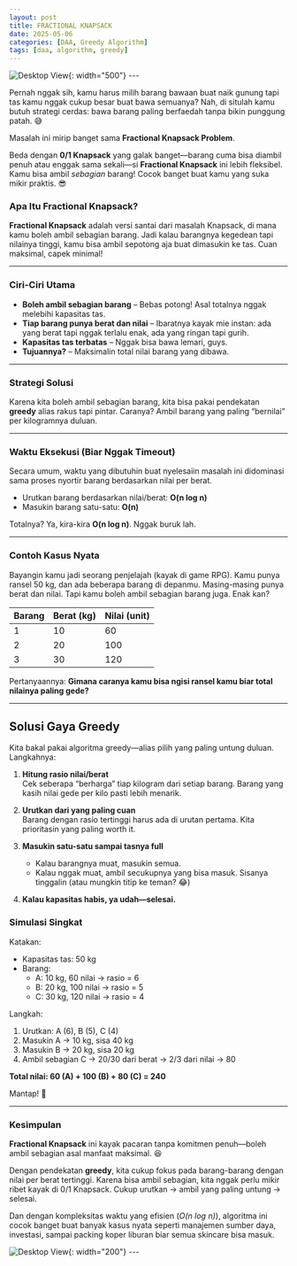 ```yaml
---
layout: post
title: FRACTIONAL KNAPSACK
date: 2025-05-06
categories: [DAA, Greedy Algorithm]
tags: [daa, algorithm, greedy]
---
```


![Desktop View](https://res.cloudinary.com/codecrucks/images/f_webp,q_auto/v1634623105/fractional-knapsack/fractional-knapsack.jpg?_i=AA){: width="500"}
_---_

Pernah nggak sih, kamu harus milih barang bawaan buat naik gunung tapi tas kamu nggak cukup besar buat bawa semuanya? Nah, di situlah kamu butuh strategi cerdas: bawa barang paling berfaedah tanpa bikin punggung patah. 😅

Masalah ini mirip banget sama **Fractional Knapsack Problem**.

Beda dengan **0/1 Knapsack** yang galak banget—barang cuma bisa diambil penuh atau enggak sama sekali—si **Fractional Knapsack** ini lebih fleksibel. Kamu bisa ambil *sebagian* barang! Cocok banget buat kamu yang suka mikir praktis. 😎

### Apa Itu Fractional Knapsack?

**Fractional Knapsack** adalah versi santai dari masalah Knapsack, di mana kamu boleh ambil sebagian barang. Jadi kalau barangnya kegedean tapi nilainya tinggi, kamu bisa ambil sepotong aja buat dimasukin ke tas. Cuan maksimal, capek minimal!

---

### Ciri-Ciri Utama

* **Boleh ambil sebagian barang** – Bebas potong! Asal totalnya nggak melebihi kapasitas tas.
* **Tiap barang punya berat dan nilai** – Ibaratnya kayak mie instan: ada yang berat tapi nggak terlalu enak, ada yang ringan tapi gurih.
* **Kapasitas tas terbatas** – Nggak bisa bawa lemari, guys.
* **Tujuannya?** – Maksimalin total nilai barang yang dibawa.

---

### Strategi Solusi

Karena kita boleh ambil sebagian barang, kita bisa pakai pendekatan **greedy** alias rakus tapi pintar. Caranya? Ambil barang yang paling “bernilai” per kilogramnya duluan.

---

### Waktu Eksekusi (Biar Nggak Timeout)

Secara umum, waktu yang dibutuhin buat nyelesaiin masalah ini didominasi sama proses nyortir barang berdasarkan nilai per berat.

* Urutkan barang berdasarkan nilai/berat: **O(n log n)**
* Masukin barang satu-satu: **O(n)**

Totalnya? Ya, kira-kira **O(n log n)**. Nggak buruk lah.

---

### Contoh Kasus Nyata

Bayangin kamu jadi seorang penjelajah (kayak di game RPG). Kamu punya ransel 50 kg, dan ada beberapa barang di depanmu. Masing-masing punya berat dan nilai. Tapi kamu boleh ambil sebagian barang juga. Enak kan?

| Barang | Berat (kg) | Nilai (unit) |
|--------|------------|--------------|
| 1      | 10         | 60           |
| 2      | 20         | 100          |
| 3      | 30         | 120          |

Pertanyaannya: **Gimana caranya kamu bisa ngisi ransel kamu biar total nilainya paling gede?**

---

## Solusi Gaya Greedy

Kita bakal pakai algoritma greedy—alias pilih yang paling untung duluan. Langkahnya:

1. **Hitung rasio nilai/berat**  
   Cek seberapa “berharga” tiap kilogram dari setiap barang. Barang yang kasih nilai gede per kilo pasti lebih menarik.

2. **Urutkan dari yang paling cuan**  
   Barang dengan rasio tertinggi harus ada di urutan pertama. Kita prioritasin yang paling worth it.

3. **Masukin satu-satu sampai tasnya full**  
   - Kalau barangnya muat, masukin semua.
   - Kalau nggak muat, ambil secukupnya yang bisa masuk. Sisanya tinggalin (atau mungkin titip ke teman? 😂)

4. **Kalau kapasitas habis, ya udah—selesai.**

### Simulasi Singkat

Katakan:

- Kapasitas tas: 50 kg  
- Barang:
  - A: 10 kg, 60 nilai → rasio = 6
  - B: 20 kg, 100 nilai → rasio = 5
  - C: 30 kg, 120 nilai → rasio = 4

Langkah:

1. Urutkan: A (6), B (5), C (4)  
2. Masukin A → 10 kg, sisa 40 kg  
3. Masukin B → 20 kg, sisa 20 kg  
4. Ambil sebagian C → 20/30 dari berat → 2/3 dari nilai → 80

**Total nilai: 60 (A) + 100 (B) + 80 (C) = 240**

Mantap! 🎉

---

### Kesimpulan

**Fractional Knapsack** ini kayak pacaran tanpa komitmen penuh—boleh ambil sebagian asal manfaat maksimal. 😆

Dengan pendekatan **greedy**, kita cukup fokus pada barang-barang dengan nilai per berat tertinggi. Karena bisa ambil sebagian, kita nggak perlu mikir ribet kayak di 0/1 Knapsack. Cukup urutkan → ambil yang paling untung → selesai.

Dan dengan kompleksitas waktu yang efisien (*O(n log n)*), algoritma ini cocok banget buat banyak kasus nyata seperti manajemen sumber daya, investasi, sampai packing koper liburan biar semua skincare bisa masuk.

![Desktop View](https://i.pinimg.com/564x/3f/55/43/3f554324815a6183498fb891d37b1a97.jpg){: width="200"}
_---_

